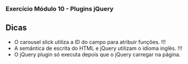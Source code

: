 ### Exercício Módulo 10 - Plugins jQuery

## Dicas

- O carousel slick utiliza a ID do campo para atribuir funções. !!!
- A semântica de escrita do HTML e jQuery utilizam o idioma inglês. !!!
- O jQuery plugin só executa depois que o jQuery carregar na página.